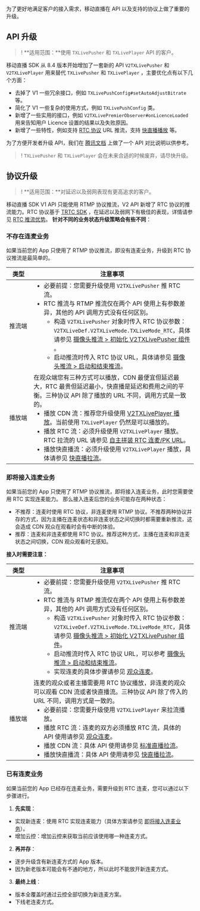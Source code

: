 为了更好地满足客户的接入需求，移动直播在 API 以及支持的协议上做了重要的升级。

[](id:api_update)
## API 升级

>! **适用范围：**使用 `TXLivePusher` 和 `TXLivePlayer` API 的客户。

移动直播 SDK 从 8.4 版本开始增加了一套新的 API `V2TXLivePusher` 和 `V2TXLivePlayer` 用来替代 `TXLivePusher` 和 `TXLivePlayer` ，主要优化点有以下几个方面：
- 去掉了 V1 一些冗余接口，例如 `TXLivePushConfig#setAutoAdjustBitrate` 等。
- 简化了 V1 一些复杂的使用方式，例如 `TXLivePushConfig` 类。
- 新增了一些实用的接口，例如 `V2TXLivePremierObserver#onLicenceLoaded` 用来告知用户 Licence 设置的结果以及失败原因。
- 新增了一些特性，例如支持 [RTC 协议](https://cloud.tencent.com/document/product/454/56592#3.-.E5.88.9D.E5.A7.8B.E5.8C.96-v2txlivepusher-.E7.BB.84.E4.BB.B6) URL 推流，支持 [快直播播放](https://cloud.tencent.com/document/product/454/68195) 等。

为了方便开发者升级 API，我们在 [腾讯文档](https://doc.weixin.qq.com/sheet/e3_m_TpAvGWQNTnJg?tab=riiihp) 上做了一个 API 对比说明以供参考。

>! `TXLivePusher` 和 `TXLivePlayer` 会在未来合适的时候废弃，请尽快升级。

[](id:protocol_update)
## 协议升级

>! **适用范围：**对延迟以及弱网表现有更高追求的客户。

移动直播 SDK V1 API 只能使用 RTMP 协议推流，V2 API 新增了 RTC 协议的推流能力。RTC 协议基于 [TRTC SDK](https://cloud.tencent.com/document/product/647/) ，在延迟以及弱网下有极佳的表现，详情请参见 [RTC 推流优势](https://cloud.tencent.com/document/product/454/68574)。
**针对不同的业务状态升级策略会有些不同**：

[](id:push1)
### 不存在连麦业务
如果当前您的 App 只使用了 RTMP 协议推流，即没有连麦业务，升级到 RTC 协议推流是最简单的。

<table>
<thead><tr><th width=13%>类型</th><th>注意事项</th></tr></thead>
<tbody><tr>
<td>推流端</td>
<td><ul style="margin:0">
  <li>必要前提：您需要升级使用 <code>V2TXLivePusher</code> 推 RTC 流。</li>
  <li>RTC 推流与 RTMP 推流仅在两个 API 使用上有参数差异，其他的 API 调用方式没有任何区别。<ul>
    <li>构造 <code>V2TXLivePusher</code> 对象时传入 RTC 协议参数：<code>V2TXLiveDef.V2TXLiveMode.TXLiveMode_RTC</code>，具体请参见 <a href="https://cloud.tencent.com/document/product/454/56592#3.-.E5.88.9D.E5.A7.8B.E5.8C.96-v2txlivepusher-.E7.BB.84.E4.BB.B6">摄像头推流 > 初始化 V2TXLivePusher 组件</a> 。</li>
  <li>启动推流时传入 RTC 协议 URL，具体请参见 <a href="https://cloud.tencent.com/document/product/454/56592#5.-.E5.90.AF.E5.8A.A8.E5.92.8C.E7.BB.93.E6.9D.9F.E6.8E.A8.E6.B5.81">摄像头推流 > 启动和结束推流</a>。</li>
</ul></li></ul>
</td>
</tr>
<tr>
<td>播放端</td>
<td>在观众端您有三种方式可以播放，CDN 最便宜但延迟最大，RTC 最贵但延迟最小，快直播是延迟和费用之间的平衡。三种协议 API 除了播放的 URL 不同，调用方式是一致的。<ul style="margin:0">
<li>播放 CDN 流：推荐您升级使用 <a href="https://cloud.tencent.com/document/product/454/56598">V2TXLivePlayer 播放</a>。当前使用 <code>TXLivePlayer</code> 仍然是可以播放的。</li>
<li>播放 RTC 流：必须升级使用 <code>V2TXLivePlayer</code> 播放。RTC 拉流的 URL 请参见 <a href="https://cloud.tencent.com/document/product/454/7915#.E8.87.AA.E4.B8.BB.E6.8B.BC.E8.A3.85-rtc-.E8.BF.9E.E9.BA.A6.2Fpk-url">自主拼装 RTC 连麦/PK URL</a>。</li>
<li>播放快直播流：必须升级使用 <code>V2TXLivePlayer</code> 播放，具体请参见 <a href="https://tcloud-doc.isd.com/document/product/454/68195?!preview&amp;!editLang=zh#.E6.8E.A5.E5.85.A5.E5.B7.A5.E7.A8.8B">快直播拉流</a>。</li>
</ul>
</td>
</tr>
</tbody></table>

[](id:push2)
### 即将接入连麦业务
如果当前您的 App 只使用了 RTMP 协议推流，即将接入连麦业务，此时您需要使用 RTC 实现连麦能力。
那么接入连麦后您的业务可能存在两种状态：
- 不推荐：连麦时使用 RTC 协议，非连麦使用 RTMP 协议。不推荐两种协议并存的方式，因为主播在连麦状态和非连麦状态之间切换时都需要重新推流，这会造成 CDN 观众在观看时会有中断的体验。
- 推荐：连麦和非连麦都使用 RTC 协议。推荐这种方式，主播在连麦和非连麦状态之间切换，CDN 观众观看时无感知。

**接入时需要注意：**

<table>
<thead>
<tr>
<th  width=13%>类型</th>
<th>注意事项</th>
</tr>
</thead>
<tbody><tr>
<td>推流端</td>
<td><ul style="margin:0">
<li>必要前提：您需要升级使用 <code>V2TXLivePusher</code> 推 RTC 流。</li>
<li>RTC 推流与 RTMP 推流仅在两个 API 使用上有参数差异，其他的 API 调用方式没有任何区别。<ul>
<li>构造 <code>V2TXLivePusher</code> 对象时传入 RTC 协议参数：<code>V2TXLiveDef.V2TXLiveMode.TXLiveMode_RTC</code>，具体请参见 <a href="https://cloud.tencent.com/document/product/454/56592#3.-.E5.88.9D.E5.A7.8B.E5.8C.96-v2txlivepusher-.E7.BB.84.E4.BB.B6">摄像头推流 > 初始化 V2TXLivePusher 组件</a>。</li>
<li>启动推流时传入 RTC 协议 URL，可以参考 <a href="https://cloud.tencent.com/document/product/454/56592#5.-.E5.90.AF.E5.8A.A8.E5.92.8C.E7.BB.93.E6.9D.9F.E6.8E.A8.E6.B5.81">摄像头推流 > 启动和结束推流</a>。</li>
<li>实现连麦的具体步骤请参见 <a href="https://cloud.tencent.com/document/product/454/52751">观众连麦</a>。</li>
</ul>
</li>
</ul></td>
</tr>
<tr>
<td>播放端</td>
<td>连麦的观众或者主播需要用 RTC 协议播放，非连麦的观众可以观看 CDN 流或者快直播流。三种协议 API 除了传入的 URL 不同，调用方式是一致的。<ul style="margin:0">
<li>必要前提：您需要升级使用 <code>V2TXLivePlayer</code> 来拉流播放。</li>
<li>播放 RTC 流：连麦的双方必须播放 RTC 流，具体的 API 使用请参见 <a href="https://cloud.tencent.com/document/product/454/52751">观众连麦</a>。</li>
<li>播放 CDN 流：具体 API 使用请参见 <a href="https://cloud.tencent.com/document/product/454/56598">标准直播拉流</a>。</li>
<li>播放快直播流：具体 API 使用请参见 <a href="https://tcloud-doc.isd.com/document/product/454/68195?!preview&amp;!editLang=zh#.E6.8E.A5.E5.85.A5.E5.B7.A5.E7.A8.8B">快直播拉流</a>。</li>
</ul>
</td>
</tr>
</tbody></table>


[](id:push3)
### 已有连麦业务
如果当前您的 App 已经存在连麦业务，需要升级到 RTC 连麦，您可以通过以下步骤进行。
1. **先实现**：
  - 实现新连麦：使用 RTC 实现连麦能力（具体方案请参见 [即将接入连麦业务](#push2)）。
  - 增加云控：增加云控来获取当前应该使用哪一种连麦方式。
2. **再并存**：
  - 逐步升级含有新连麦方式的 App 版本。
  - 因为新老版本可能会有不通的地方，所以此时不能放开新连麦方式。
3. **最终上线**：
  - 版本全覆盖时通过云控全部切换为新连麦方案。
  - 下线老连麦方式。



